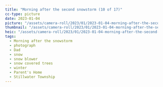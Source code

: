 ```yaml
---
title: "Morning after the second snowstorm (10 of 17)"
cc-type: picture
date: 2023-01-04
picture: "/assets/camera-roll/2023/01/2023-01-04-morning-after-the-second-snowstorm-10/20230104_172103673_iOS.jpg"
thumbnail: "/assets/camera-roll/2023/01/2023-01-04-morning-after-the-second-snowstorm-10/20230104_172103673_iOS-thumbnail.jpg"
heic: "/assets/camera-roll/2023/01/2023-01-04-morning-after-the-second-snowstorm-10/20230104_172103673_iOS.heic"
tags:
  - Morning after the snowstorm
  - photograph
  - Dad
  - snow
  - snow blower
  - snow covered trees
  - winter
  - Parent's Home
  - Stillwater Township
---
```

